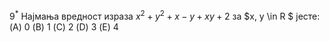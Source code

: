 $9^*$ Најмања вредност израза $x^2 + y^2 + x - y + xy +2$ за $x, y \in R $ јесте: <br>
(A) 0     (B) 1     (C) 2     (D) 3     (E) 4    